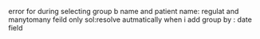 error for during selecting group b name and patient name: regulat and manytomany feild only
sol:resolve autmatically when i add group by : date field
